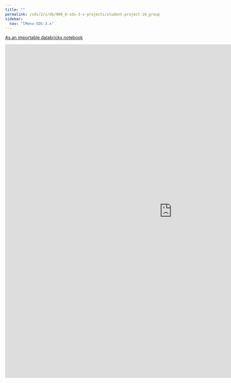 ```yaml
---
title: ""
permalink: /sds/3/x/db/000_0-sds-3-x-projects/student-project-10_group-Geosmus/04_conclusion/
sidebar:
  nav: "lMenu-SDS-3.x"
---
```


[As an importable databricks notebook](https://lamastex.github.io/scalable-data-science/sds/3/x/db/000_0-sds-3-x-projects/student-project-10_group-Geosmus/04_conclusion.html)

<iframe src="https://lamastex.github.io/scalable-data-science/sds/3/x/db/000_0-sds-3-x-projects/student-project-10_group-Geosmus/04_conclusion.html" width="1080" height="1080" frameborder="0"></iframe>
